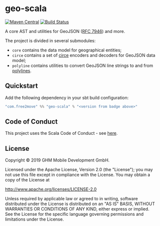 # geo-scala

[![Maven Central](https://maven-badges.herokuapp.com/maven-central/com.free2move/geo-scala-core_2.12/badge.svg)](https://maven-badges.herokuapp.com/maven-central/com.free2move/geo-scala-core_2.12)
[![Build Status](https://travis-ci.com/Free2MoveApp/geo-scala.svg?branch=master)](https://travis-ci.com/Free2MoveApp/geo-scala)

A core AST and utilities for GeoJSON ([RFC 7946][rfc-7946]) and more.

The project is divided in several submodules:
 - `core` contains the data model for geographical entities;
 - `circe` contains a set of [circe][circe] encoders and decoders for GeoJSON data model;
 - `polyline` contains utilities to convert GeoJSON line strings to and from [polylines][polyline].

## Quickstart

Add the following dependency in your sbt build configuration:

```scala
"com.free2move" %% "geo-scala" % "<version from badge above>"
```

## Code of Conduct

This project uses the Scala Code of Conduct - see [here](CODE_OF_CONDUCT.md).

## License

Copyright © 2019 GHM Mobile Development GmbH.

Licensed under the Apache License, Version 2.0 (the "License"); you may not use this file except in compliance with the License. You may obtain a copy of the License at

http://www.apache.org/licenses/LICENSE-2.0

Unless required by applicable law or agreed to in writing, software distributed under the License is distributed on an "AS IS" BASIS, WITHOUT WARRANTIES OR CONDITIONS OF ANY KIND, either express or implied. See the License for the specific language governing permissions and limitations under the License.

[rfc-7946]: https://tools.ietf.org/html/rfc7946
[circe]: https://circe.github.io/circe
[polyline]: https://developers.google.com/maps/documentation/utilities/polylineutility
